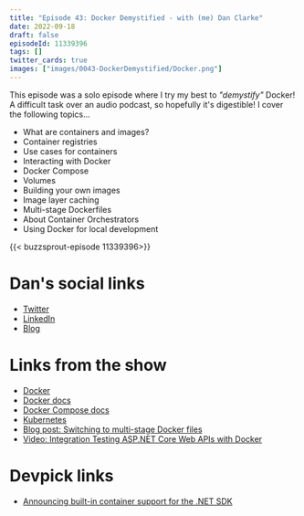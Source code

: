 ```yaml
---
title: "Episode 43: Docker Demystified - with (me) Dan Clarke"
date: 2022-09-18
draft: false
episodeId: 11339396
tags: []
twitter_cards: true
images: ["images/0043-DockerDemystified/Docker.png"]
---
```


This episode was a solo episode where I try my best to _"demystify"_ Docker! A difficult task over an audio podcast, so hopefully it's digestible! I cover the following topics...

* What are containers and images?
* Container registries
* Use cases for containers
* Interacting with Docker
* Docker Compose
* Volumes
* Building your own images
* Image layer caching
* Multi-stage Dockerfiles
* About Container Orchestrators
* Using Docker for local development

{{< buzzsprout-episode  11339396>}}

# Dan's social links

* [Twitter](https://twitter.com/dracan)
* [LinkedIn](https://www.linkedin.com/in/danclarkeuk/)
* [Blog](https://www.danclarke.com/)

# Links from the show

* [Docker](https://www.docker.com/)
* [Docker docs](https://docs.docker.com/)
* [Docker Compose docs](https://docs.docker.com/compose/)
* [Kubernetes](https://kubernetes.io/)
* [Blog post: Switching to multi-stage Docker files](https://www.danclarke.com/multistage-dockerfiles)
* [Video: Integration Testing ASP.NET Core Web APIs with Docker](https://www.youtube.com/watch?v=VgStKMB1duY&feature=emb_imp_woyt)

# Devpick links

* [Announcing built-in container support for the .NET SDK](https://devblogs.microsoft.com/dotnet/announcing-builtin-container-support-for-the-dotnet-sdk/)

